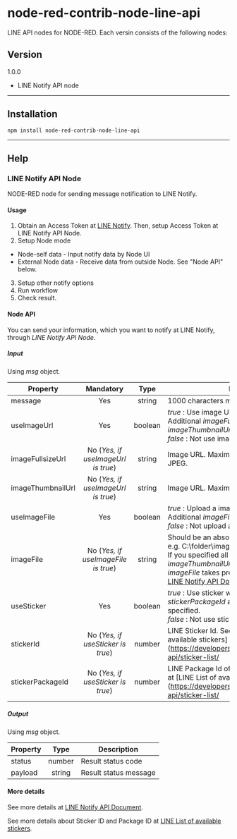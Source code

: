 # node-red-contrib-node-line-api
LINE API nodes for NODE-RED. Each versin consists of the following nodes:

## Version

1.0.0
* LINE Notify API node
---
## Installation
```
npm install node-red-contrib-node-line-api
```
---

## Help

### LINE Notify API Node

NODE-RED node for sending message notification to LINE Notify.

#### Usage

1. Obtain an Access Token at [LINE Notify](https://notify-bot.line.me/). Then, setup Access Token at LINE Notify API Node.
2. Setup Node mode
* Node-self data - Input notify data by Node UI
* External Node data - Receive data from outside Node. See "Node API" below.
3. Setup other notify options
4. Run workflow
5. Check result.

#### Node API
You can send your information, which you want to notify at LINE Notify, through *LINE Notify API Node*.

##### Input
Using *msg* object.

| Property          | Mandatory                           | Type        | Description |
| ----------------- |:-----------------------------------:|:-----------:| ----------- |
| message           | Yes                                 | string      | 1000 characters max |
| useImageUrl       | Yes                                 | boolean     | *true* : Use image URL with LINE Notify. Additional *imageFullsizeUrl* and *imageThumbnailUrl* must be specified.<br />*false* : Not use image URL with LINE Notify.|
| imageFullsizeUrl  | No (*Yes, if useImageUrl is true*)  | string      | Image URL. Maximum size of 2048×2048px JPEG.  |
| imageThumbnailUrl | No (*Yes, if useImageUrl is true*)  | string      | Image URL. Maximum size of 240×240px JPEG.    |
| useImageFile      | Yes                                 | boolean     | *true* : Upload a image file to the LINE server. Additional *imageFile* must be specified.<br />*false* : Not upload a image file to the LINE server.|
| imageFile         | No (*Yes, if useImageFile is true*) | string      | Should be an absolute path to upload image file, e.g. C:\folder\image.jpg (Support .png and .jpg)<br />If you specified all *imageFullsizeUrl*, *imageThumbnailUrl* and *imageFile*. The *imageFile* takes precedence. See more detail at [LINE Notify API Document](https://notify-bot.line.me/doc/en/) |
| useSticker        | Yes                                 | boolean     | *true* : Use sticker with LINE Notify. Additional *stickerPackageId* and *stickerId* must be specified.<br />*false* : Not use sticker with LINE Notify.|
| stickerId         | No (*Yes, if useSticker is true*)   | number      | LINE Sticker Id. See more details at [LINE List of available stickers](https://developers.line.biz/en/docs/messaging-api/sticker-list/ |
| stickerPackageId  | No (*Yes, if useSticker is true*)   | number      | LINE Package Id of sticker Id. See more details at [LINE List of available stickers](https://developers.line.biz/en/docs/messaging-api/sticker-list/ |

##### Output
Using *msg* object.

| Property          | Type        | Description |
| ----------------- |:-----------:| ----------- |
| status            | number      | Result status code |
| payload           | string      | Result status message |


#### More details
See more details at [LINE Notify API Document](https://notify-bot.line.me/doc/en/).

See more details about Sticker ID and Package ID at [LINE List of available stickers](https://developers.line.biz/en/docs/messaging-api/sticker-list/).









